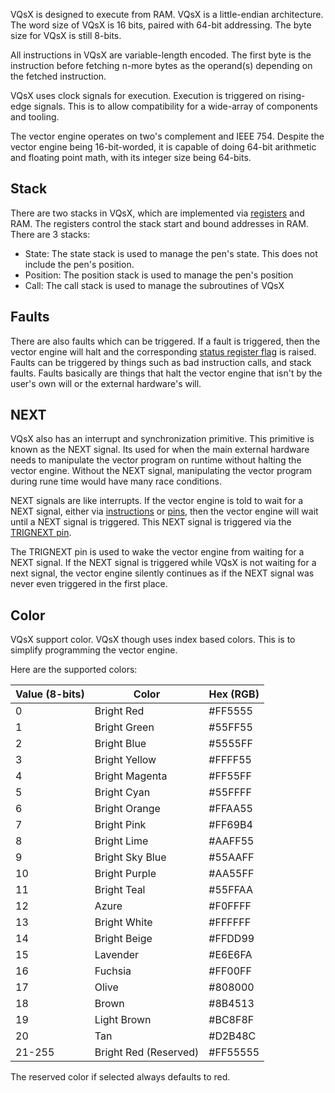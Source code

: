 VQsX is designed to execute from RAM. VQsX is a little-endian architecture. The word size of VQsX is 16 bits, paired with 64-bit addressing. The byte size for VQsX is still 8-bits.

All instructions in VQsX are variable-length encoded. The first byte is the instruction before fetching n-more bytes as the operand(s) depending on the fetched instruction. 

VQsX uses clock signals for execution. Execution is triggered on rising-edge signals. This is to allow compatibility for a wide-array of components and tooling.

The vector engine operates on two's complement and IEEE 754. Despite the vector engine being 16-bit-worded, it is capable of doing 64-bit arithmetic and floating point math, with its integer size being 64-bits.

## Stack
There are two stacks in VQsX, which are implemented via [registers](Registers.md#Stack%20Registers) and RAM. The registers control the stack start and bound addresses in RAM. There are 3 stacks:
- State: The state stack is used to manage the pen's state. This does not include the pen's position.
- Position: The position stack is used to manage the pen's position
- Call: The call stack is used to manage the subroutines of VQsX

## Faults
There are also faults which can be triggered. If a fault is triggered, then the vector engine will halt and the corresponding [status register flag](Registers.md#Status%20Register) is raised. Faults can be triggered by things such as bad instruction calls, and stack faults. Faults basically are things that halt the vector engine that isn't by the user's own will or the external hardware's will.


## NEXT
VQsX also has an interrupt and synchronization primitive. This primitive is known as the NEXT signal. Its used for when the main external hardware needs to manipulate the vector program on runtime without halting the vector engine. Without the NEXT signal, manipulating the vector program during rune time would have many race conditions.

NEXT signals are like interrupts. If the vector engine is told to wait for a NEXT signal, either via [instructions](Instruction%20Set.md) or [pins](Pins.md), then the vector engine will wait until a NEXT signal is triggered. This NEXT signal is triggered via the [TRIGNEXT pin](Pins.md).

The TRIGNEXT pin is used to wake the vector engine from waiting for a NEXT signal. If the NEXT signal is triggered while VQsX is not waiting for a next signal, the vector engine silently continues as if the NEXT signal was never even triggered in the first place.

## Color
VQsX support color. VQsX though uses index based colors. This is to simplify programming the vector engine.

Here are the supported colors:

| Value (8-bits) | Color                 | Hex (RGB) |
| -------------- | --------------------- | --------- |
| 0              | Bright Red            | \#FF5555  |
| 1              | Bright Green          | \#55FF55  |
| 2              | Bright Blue           | \#5555FF  |
| 3              | Bright Yellow         | \#FFFF55  |
| 4              | Bright Magenta        | \#FF55FF  |
| 5              | Bright Cyan           | \#55FFFF  |
| 6              | Bright Orange         | \#FFAA55  |
| 7              | Bright Pink           | \#FF69B4  |
| 8              | Bright Lime           | \#AAFF55  |
| 9              | Bright Sky Blue       | \#55AAFF  |
| 10             | Bright Purple         | \#AA55FF  |
| 11             | Bright Teal           | \#55FFAA  |
| 12             | Azure                 | \#F0FFFF  |
| 13             | Bright White          | \#FFFFFF  |
| 14             | Bright Beige          | \#FFDD99  |
| 15             | Lavender              | \#E6E6FA  |
| 16             | Fuchsia               | \#FF00FF  |
| 17             | Olive                 | \#808000  |
| 18             | Brown                 | \#8B4513  |
| 19             | Light Brown           | \#BC8F8F  |
| 20             | Tan                   | \#D2B48C  |
| 21-255         | Bright Red (Reserved) | \#FF55555 |
The reserved color if selected always defaults to red.